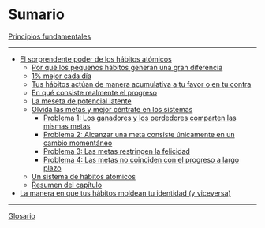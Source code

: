 # Sumario

[Principios fundamentales]()

---

- [El sorprendente poder de los hábitos atómicos]()
    - [Por qué los pequeños hábitos generan una gran diferencia](capitulo-1/por-que-los-pequenos-habitos-generan-una-gran-diferencia.md)
    - [1% mejor cada día](capitulo-1/1-mejor-cada-dia.md)
    - [Tus hábitos actúan de manera acumulativa a tu favor o en tu contra](capitulo-1/tus-habitos-actuan-de-manera-acumulativa-a-tu-favor-o-en-tu-contra.md)
    - [En qué consiste realmente el progreso](capitulo-1/en-que-consiste-realmente-el-progreso.md)
    - [La meseta de potencial latente](capitulo-1/la-meseta-de-potencial-latente.md)
    - [Olvida las metas y mejor céntrate en los sistemas](capitulo-1/olvida-las-metas-y-mejor-centrate-en-los-sistemas.md)
	    - [Problema 1: Los ganadores y los perdedores comparten las mismas metas](capitulo-1/problema-1_los-ganadores-y-los-perdedores-comparten-las-mismas-metas.md)
	    - [Problema 2: Alcanzar una meta consiste únicamente en un cambio momentáneo](capitulo-1/problema-2_alcanzar-una-meta-consiste-unicamente-en-un-cambio-momentaneo.md)
	    - [Problema 3: Las metas restringen la felicidad](capitulo-1/problema-3_las-metas-restringen-la-felicidad.md)
	    - [Problema 4: Las metas no coinciden con el progreso a largo plazo](capitulo-1/problema-4_las-metas-no-coinciden-con-el-progreso-a-largo-plazo.md)
	- [Un sistema de hábitos atómicos](capitulo-1/un-sistema-de-habitos-atomicos.md)
	- [Resumen del capítulo](capitulo-1/resumen-del-capitulo.md)
- [La manera en que tus hábitos moldean tu identidad (y viceversa)]()

---

[Glosario](glosario/index.md)

